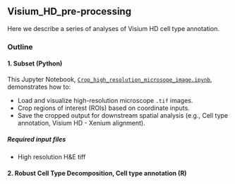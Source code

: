 ## Visium_HD_pre-processing
Here we describe a series of analyses of Visium HD cell type annotation.

### Outline
#### 1. Subset (Python)
This Jupyter Notebook, [`Crop_high_resolution_microsope_image.ipynb`](./Visium_HD_Crop_high_resolution_microsope_image.ipynb), demonstrates how to:
- Load and visualize high-resolution microscope `.tif` images.
- Crop regions of interest (ROIs) based on coordinate inputs.
- Save the cropped output for downstream spatial analysis (e.g., Cell type annotation, Visium HD - Xenium alignment).

##### Required input files
- High resolution H&E tiff


#### 2. Robust Cell Type Decomposition, Cell type annotation (R)
